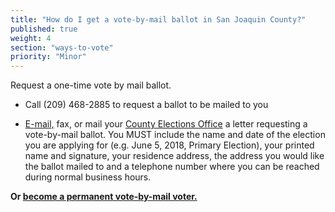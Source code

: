 ```yaml
---
title: "How do I get a vote-by-mail ballot in San Joaquin County?"
published: true
weight: 4
section: "ways-to-vote"
priority: "Minor"
---
```


Request a one-time vote by mail ballot.  

- Call (209) 468-2885 to request a ballot to be mailed to you  

- [E-mail,](mailto:vbm@sjgov.org) fax, or mail your [County Elections Office](#section-election-office-contact) a letter requesting a vote-by-mail ballot. You MUST include the name and date of the election you are applying for (e.g. June 5, 2018, Primary Election), your printed name and signature, your residence address, the address you would like the ballot mailed to and a telephone number where you can be reached during normal business hours.  

**Or [become a permanent vote-by-mail voter.](https://www.sjgov.org/WorkArea/DownloadAsset.aspx?id=28748)**   
